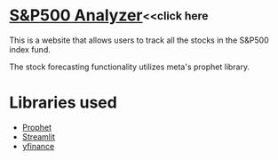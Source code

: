# [S&P500 Analyzer](https://snp500-analyzer.onrender.com)<sub><sup><<click here</sup></sub>
This is a website that allows users to track all the stocks in the S&P500 index fund.  

The stock forecasting functionality utilizes meta's prophet library.  

    
# Libraries used  
* [Prophet](https://facebook.github.io/prophet/)
* [Streamlit](https://streamlit.io/)
* [yfinance](https://pypi.org/project/yfinance/)
